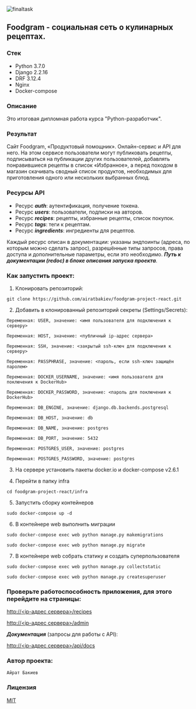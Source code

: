 ![finaltask](https://github.com/airatbakiev/foodgram-project-react/actions/workflows/main.yml/badge.svg)

## Foodgram - социальная сеть о кулинарных рецептах.

### Стек

- Python 3.7.0
- Django 2.2.16
- DRF 3.12.4
- Nginx
- Docker-compose

### Описание

Это итоговая дипломная работа курса "Python-разработчик".

### Результат

 Cайт Foodgram, «Продуктовый помощник». Онлайн-сервис и API для него. На этом сервисе пользователи могут публиковать рецепты, подписываться на публикации других пользователей, добавлять понравившиеся рецепты в список «Избранное», а перед походом в магазин скачивать сводный список продуктов, необходимых для приготовления одного или нескольких выбранных блюд.

### Ресурсы API

- Ресурс ***auth***: аутентификация, получение токена.
- Ресурс ***users***: пользователи, подписки на авторов.
- Ресурс ***recipes***: рецепты, избранные рецепты, список покупок.
- Ресурс ***tags***: теги к рецептам.
- Ресурс ***ingredients***: ингредиенты для рецептов.

Каждый ресурс описан в документации: указаны эндпоинты (адреса, по которым можно сделать запрос), разрешённые типы запросов, права доступа и дополнительные параметры, если это необходимо.
***Путь к документации (redoc) в блоке описания запуска проекта***.

### Как запустить проект:

1. Клонировать репозиторий:

```
git clone https://github.com/airatbakiev/foodgram-project-react.git
```

2. Добавить в клонированный репозиторий секреты (Settings/Secrets):

```
Переменная: USER, значение: <имя пользователя для подключения к серверу>
```
```
Переменная: HOST, значение: <публичный ip-адрес сервера>
```
```
Переменная: SSH, значение: <закрытый ssh-ключ для подключения к серверу>
```
```
Переменная: PASSPHRASE, значение: <пароль, если ssh-ключ защищён паролем>
```
```
Переменная: DOCKER_USERNAME, значение: <имя пользователя для поключения к DockerHub>
```
```
Переменная: DOCKER_PASSWORD, значение: <пароль для поключения к DockerHub>
```
```
Переменная: DB_ENGINE, значение: django.db.backends.postgresql
```
```
Переменная: DB_HOST, значение: db
```
```
Переменная: DB_NAME, значение: postgres
```
```
Переменная: DB_PORT, значение: 5432
```
```
Переменная: POSTGRES_USER, значение: postgres
```
```
Переменная: POSTGRES_PASSWORD, значение: postgres
```

3. На сервере установить пакеты docker.io и docker-compose v2.6.1

4. Перейти в папку infra
```
cd foodgram-project-react/infra
```

5. Запустить сборку контейнеров
```
sudo docker-compose up -d
```

6. В контейнере web выполнить миграции
```
sudo docker-compose exec web python manage.py makemigrations
```
```
sudo docker-compose exec web python manage.py migrate
```

7. В контейнере web собрать статику и создать суперпользователя

```
sudo docker-compose exec web python manage.py collectstatic
```
```
sudo docker-compose exec web python manage.py createsuperuser
```

### Проверьте работоспособность приложения, для этого перейдите на страницы:

[http://<ip-адрес сервера>/recipes](http://51.250.101.69/)

[http://<ip-адрес сервера>/admin](http://51.250.101.69/admin/)

***Документация*** (запросы для работы с API):

[http://<ip-адрес сервера>/api/docs](http://51.250.101.69/api/docs/)


### Автор проекта:

```
Айрат Бакиев
```

### Лицензия

[MIT](./LICENSE)